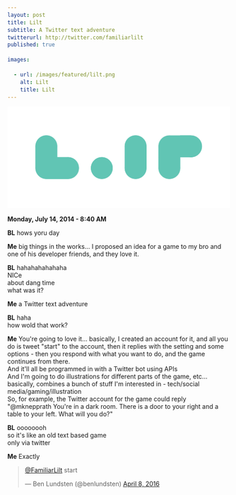 ```yaml
---
layout: post
title: Lilt
subtitle: A Twitter text adventure
twitterurl: http://twitter.com/familiarlilt
published: true

images:

  - url: /images/featured/lilt.png
    alt: Lilt
    title: Lilt
---
```


<img class="aligncenter" src="/images/lilt/logo.png" alt="lilt" />

<p><b>Monday, July 14, 2014 - 8:40 AM</b></p>

<p><b class="chat bl">BL</b> hows yoru day</p>
<p><b class="chat mk">Me</b> big things in the works... I proposed an idea for a game to my bro and one of his developer friends, and they love it.</p>
<p><b class="chat bl">BL</b> hahahahahahaha<br/>
NICe<br/>
about dang time<br/>
what was it?</p>
<p><b class="chat mk">Me</b> a Twitter text adventure</p>
<p><b class="chat bl">BL</b> haha<br/>
how wold that work?</p>
<p><b class="chat mk">Me</b> You're going to love it... basically, I created an account for it, and all you do is tweet "start" to the account, then it replies with the setting and some options - then you respond with what you want to do, and the game continues from there.<br/>
And it'll all be programmed in with a Twitter bot using APIs<br/>
And I'm going to do illustrations for different parts of the game, etc...<br/>
basically, combines a bunch of stuff I'm interested in - tech/social media/gaming/illustration<br/>
So, for example, the Twitter account for the game could reply "@mknepprath You're in a dark room. There is a door to your right and a table to your left. What will you do?"</p>
<p><b class="chat bl">BL</b> oooooooh<br/>
so it's like an old text based game<br/>
only via twitter</p>
<p><b class="chat mk">Me</b> Exactly</p>

<blockquote class="twitter-tweet" data-lang="en"><p lang="en" dir="ltr"><a href="https://twitter.com/FamiliarLilt">@FamiliarLilt</a> start</p>&mdash; Ben Lundsten (@benlundsten) <a href="https://twitter.com/benlundsten/status/718457134485082114">April 8, 2016</a></blockquote>
